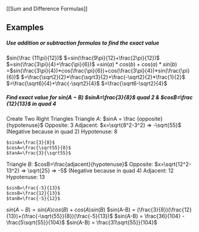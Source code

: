 [[Sum and Difference Formulas]]

## Examples
##### Use addition or subtraction formulas to find the exact value
$sin(\frac {11\pi}{12})$
$=sin(\frac{9\pi}{12}+\frac{2\pi}{12})$
$=sin(\frac{3\pi}{4}+\frac{\pi}{6})$
=$sin(a)*cos(b)+cos(a)*sin(b)$
=$sin(\frac{3\pi}{4})*cos(\frac{\pi}{6})+cos(\frac{3\pi}{4})*sin(\frac{\pi}{6})$
$=\frac{\sqrt2}{2}*\frac{\sqrt3}{2}+\frac{-\sqrt2}{2}*\frac{1}{2}$
$=\frac{\sqrt6}{4}+\frac{-\sqrt2}{4}$
$=\frac{\sqrt6-\sqrt2}{4}$

##### Find exact value for $sin(A-B)$ $sinA=\frac{3}{8}$ quad 2 & $cosB=\frac {12}{13}$ in quad 4
Create Two Right Triangles
Triangle $A$:
	$sinA = \frac {opposite}{hypotenuse}$
	Opposite: 3
	Adjacent: $x=\sqrt{8^2-3^2} => -\sqrt{55}$ (Negative because in quad 2)
	Hypotenuse: 8
	
	$sinA=\frac{3}{8}$
	$cosA=\frac{\sqrt55}{8}$
	$tanA=\frac{3}{\sqrt55}$

Triangle $B$:
	$cosB=\frac{adjacent}{hypotenuse}$
	Opposite: $x=\sqrt{12^2-13^2} => \sqrt{25} => -5$ (Negative because in quad 4)
	Adjacent: 12
	Hypotenuse: 13
	
	$sinB=\frac{-5}{13}$
	$cosB=\frac{12}{13}$
	$tanB=\frac{-5}{12}$

$sin(A-B) = sin(A)cos(B)+cos(A)sin(B)$
$sin(A-B) = (\frac{3}{8})(\frac{12}{13})+(\frac{-\sqrt{55}}{8})(\frac{-5}{13})$
$sin(A-B) = \frac{36}{104} - \frac{5\sqrt{55}}{104}$
$sin(A-B) = \frac{31\sqrt{55}}{104}$




